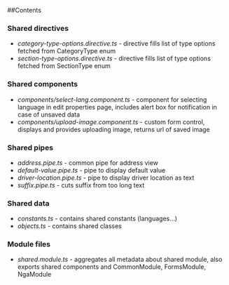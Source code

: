 ##Contents

### Shared directives
- *category-type-options.directive.ts* - directive fills list of type options fetched from CategoryType enum
- *section-type-options.directive.ts* - directive fills list of type options fetched from SectionType enum

### Shared components
- *components/select-lang.component.ts* - component for selecting language in edit properties page,
 includes alert box for notification in case of unsaved data
- *components/upload-image.component.ts* - custom form control, displays and provides uploading image, returns url of 
 saved image
 
### Shared pipes
- *address.pipe.ts* - common pipe for address view
- *default-value.pipe.ts* - pipe to display default value
- *driver-location.pipe.ts* - pipe to display driver location as text
- *suffix.pipe.ts* - cuts suffix from too long text 
 
 
### Shared data
- *constants.ts* - contains shared constants (languages...)
- *objects.ts* - contains shared classes

### Module files
- *shared.module.ts* - aggregates all metadata about shared module, also exports
  shared components and CommonModule, FormsModule, NgaModule 